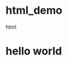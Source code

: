 # html_demo
html
<html>
  <head>
    <title>hello</title>
  </head>
  <body>
    <h1>hello world</h1>
  </body>
</html>
